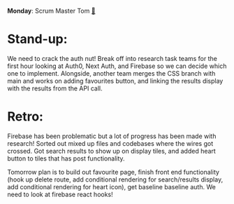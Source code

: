 **Monday**: Scrum Master Tom **[💪](https://emojipedia.org/flexed-biceps/)**

# Stand-up:

We need to crack the auth nut! Break off into research task teams for the first hour looking at Auth0, Next Auth, and Firebase so we can decide which one to implement. Alongside, another team merges the CSS branch with main and works on adding favourites button, and linking the results display with the results from the API call.

# Retro:

Firebase has been problematic but a lot of progress has been made with research! Sorted out mixed up files and codebases where the wires got crossed. Got search results to show up on display tiles, and added heart button to tiles that has post functionality.

Tomorrow plan is to build out favourite page, finish front end functionality (hook up delete route, add conditional rendering for search/results display, add conditional rendering for heart icon), get baseline baseline auth. We need to look at firebase react hooks!
